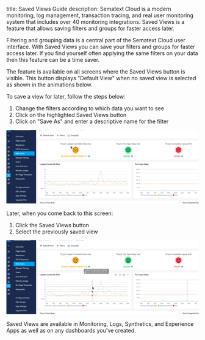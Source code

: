 title: Saved Views Guide
description: Sematext Cloud is a modern monitoring, log management, transaction tracing, and real user monitoring system that includes over 40 monitoring integrations. Saved Views is a feature that allows saving filters and groups for faster access later.

Filtering and grouping data is a central part of the Sematext Cloud user interface. With Saved Views you can save your filters and groups for faster access later. If you find yourself often applying the same filters on your data then this feature can be a time saver.

The feature is available on all screens where the Saved Views button is visible. This button displays "Default View" when no saved view is selected as shown in the animations below.

To save a view for later, follow the steps below:

1. Change the filters according to which data you want to see
2. Click on the highlighted Saved Views button
3. Click on "Save As" and enter a descriptive name for the filter

![Creating the saved view](../images/guide/savedviews/SavedViewCreate.gif)

Later, when you come back to this screen:

1. Click the Saved Views button
2. Select the previously saved view

![Selecting the saved view](../images/guide/savedviews/SavedViewSelect.gif)

Saved Views are available in Monitoring, Logs, Synthetics, and Experience Apps as well as on any dashboards you've created.

